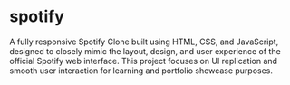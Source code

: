 # spotify
A fully responsive Spotify Clone built using HTML, CSS, and JavaScript, designed to closely mimic the layout, design, and user experience of the official Spotify web interface. This project focuses on UI replication and smooth user interaction for learning and portfolio showcase purposes.
